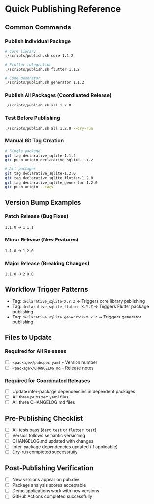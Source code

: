 # Quick Publishing Reference

## Common Commands

### Publish Individual Package
```bash
# Core library
./scripts/publish.sh core 1.1.2

# Flutter integration
./scripts/publish.sh flutter 1.1.2  

# Code generator
./scripts/publish.sh generator 1.1.2
```

### Publish All Packages (Coordinated Release)
```bash
./scripts/publish.sh all 1.2.0
```

### Test Before Publishing
```bash
./scripts/publish.sh all 1.2.0 --dry-run
```

### Manual Git Tag Creation
```bash
# Single package
git tag declarative_sqlite-1.1.2
git push origin declarative_sqlite-1.1.2

# All packages
git tag declarative_sqlite-1.2.0
git tag declarative_sqlite_flutter-1.2.0  
git tag declarative_sqlite_generator-1.2.0
git push origin --tags
```

## Version Bump Examples

### Patch Release (Bug Fixes)
`1.1.0` → `1.1.1`

### Minor Release (New Features)  
`1.1.0` → `1.2.0`

### Major Release (Breaking Changes)
`1.1.0` → `2.0.0`

## Workflow Trigger Patterns

- Tag: `declarative_sqlite-X.Y.Z` → Triggers core library publishing
- Tag: `declarative_sqlite_flutter-X.Y.Z` → Triggers Flutter package publishing  
- Tag: `declarative_sqlite_generator-X.Y.Z` → Triggers generator publishing

## Files to Update

### Required for All Releases
- [ ] `<package>/pubspec.yaml` - Version number
- [ ] `<package>/CHANGELOG.md` - Release notes

### Required for Coordinated Releases
- [ ] Update inter-package dependencies in dependent packages
- [ ] All three pubspec.yaml files
- [ ] All three CHANGELOG.md files

## Pre-Publishing Checklist

- [ ] All tests pass (`dart test` or `flutter test`)
- [ ] Version follows semantic versioning
- [ ] CHANGELOG.md updated with changes
- [ ] Inter-package dependencies updated (if applicable)
- [ ] Dry-run completed successfully

## Post-Publishing Verification

- [ ] New versions appear on pub.dev
- [ ] Package analysis scores acceptable
- [ ] Demo applications work with new versions
- [ ] GitHub Actions completed successfully